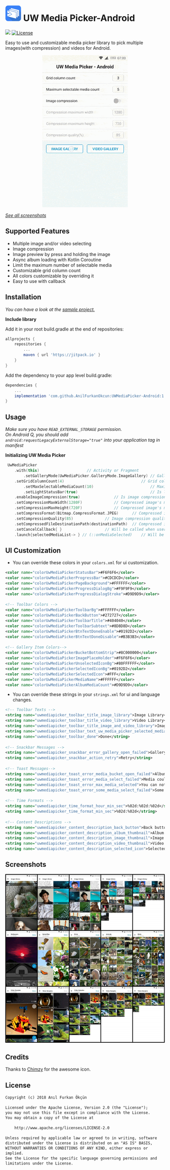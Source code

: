 ![UW Media Picker](https://github.com/AnilFurkanOkcun/UWMediaPicker-Android/blob/master/sample/src/main/res/mipmap-mdpi/ic_launcher.png?raw=true)
UW Media Picker-Android
=======
[![](https://jitpack.io/v/AnilFurkanOkcun/UWMediaPicker-Android.svg)](https://jitpack.io/#AnilFurkanOkcun/UWMediaPicker-Android)
[![License](https://img.shields.io/badge/license-Apache%202.0-blue.svg)](https://github.com/AnilFurkanOkcun/UWMediaPicker-Android/blob/master/LICENSE)

Easy to use and customizable media picker library to pick multiple images(with compression) and videos for Android.

<p align="center">
	<img src="https://github.com/AnilFurkanOkcun/UWMediaPicker-Android/blob/master/uw_media_picker_demo.gif?raw=true" alt="UW Media Picker"/>
</p>

[*See all screenshots*](https://github.com/AnilFurkanOkcun/UWMediaPicker-Android#screenshots)

## Supported Features

* Multiple image and/or video selecting
* Image compression
* Image preview by press and holding the image
* Async album loading with Kotlin Coroutine
* Limit the maximum number of selectable media
* Customizable grid column count
* All colors customizable by overriding it 
* Easy to use with callback

## Installation
*You can have a look at the [sample project.](https://github.com/AnilFurkanOkcun/UWMediaPicker-Android/tree/master/sample)*

**Include library**

Add it in your root build.gradle at the end of repositories:

```gradle
allprojects {
	repositories {
		...
		maven { url 'https://jitpack.io' }
	}
}
```

Add the dependency to your app level build.gradle:

```gradle
dependencies {
	...
	implementation 'com.github.AnilFurkanOkcun:UWMediaPicker-Android:1.3.3'
}
```

## Usage
*Make sure you have `READ_EXTERNAL_STORAGE` permission.*\
*On Android Q, you should add `android:requestLegacyExternalStorage="true"` into your application tag in manifest*

**Initializing UW Media Picker**
```kotlin
 UwMediaPicker
	.with(this)						// Activity or Fragment
    	.setGalleryMode(UwMediaPicker.GalleryMode.ImageGallery) // GalleryMode: ImageGallery/VideoGallery/ImageAndVideoGallery, default is ImageGallery
 	.setGridColumnCount(4)                                  // Grid column count, default is 3
    	.setMaxSelectableMediaCount(10)                         // Maximum selectable media count, default is null which means infinite
    	.setLightStatusBar(true)                                // Is llight status bar enable, default is true
	.enableImageCompression(true)				// Is image compression enable, default is false
	.setCompressionMaxWidth(1280F)				// Compressed image's max width px, default is 1280
	.setCompressionMaxHeight(720F)				// Compressed image's max height px, default is 720
	.setCompressFormat(Bitmap.CompressFormat.JPEG)		// Compressed image's format, default is JPEG
	.setCompressionQuality(85)				// Image compression quality, default is 85
	.setCompressedFileDestinationPath(destinationPath)	// Compressed image file's destination path, default is "${application.getExternalFilesDir(null).path}/Pictures"
	.setCancelCallback{ }					// Will be called when user cancels media selection
 	.launch{selectedMediaList-> } // (::onMediaSelected)	// Will be called when media is selected
```

## UI Customization

* You can override these colors in your `colors.xml` for ui customization.

```xml
<color name="colorUwMediaPickerStatusBar">#F6F6F6</color>
<color name="colorUwMediaPickerProgressBar">#CDCDCD</color>
<color name="colorUwMediaPickerPageBackground">#FFFFFF</color>
<color name="colorUwMediaPickerProgressDialogBg">#F9F9F9</color>
<color name="colorUwMediaPickerProgressDialogStroke">#D9D9D9</color>

<!-- Toolbar Colors -->
<color name="colorUwMediaPickerToolbarBg">#FFFFFF</color>
<color name="colorUwMediaPickerBackButton">#272727</color>
<color name="colorUwMediaPickerToolbarTitle">#404040</color>
<color name="colorUwMediaPickerToolbarSubtext">#8D8D8D</color>
<color name="colorUwMediaPickerBtnTextDoneEnable">#0192D2</color>
<color name="colorUwMediaPickerBtnTextDoneDisable">#B3B3B3</color>

<!-- Gallery Item Colors-->
<color name="colorUwMediaPickerBucketBottomStrip">#8C000000</color>
<color name="colorUwMediaPickerImagePlaceHolder">#F6F6F6</color>
<color name="colorUwMediaPickerUnselectedIconBg">#80FFFFFF</color>
<color name="colorUwMediaPickerSelectedIconBg">#0192D2</color>
<color name="colorUwMediaPickerSelectedIcon">#FFF</color>
<color name="colorUwMediaPickerMediaName">#FFFFFF</color>
<color name="colorUwMediaPickerAlbumMediaCount">#D9D9D9</color>
```
* You can override these strings in your `strings.xml` for ui and language changes.

```xml
<!-- Toolbar Texts -->
<string name="uwmediapicker_toolbar_title_image_library">Image Library</string>
<string name="uwmediapicker_toolbar_title_video_library">Video Library</string>
<string name="uwmediapicker_toolbar_title_image_and_video_library">Image&amp;Video Library</string>
<string name="uwmediapicker_toolbar_text_uw_media_picker_selected_media_count">%d/%d selected</string>
<string name="uwmediapicker_toolbar_done">Done</string>

<!-- Snackbar Messages -->
<string name="uwmediapicker_snackbar_error_gallery_open_failed">Gallery could not be opened.</string>
<string name="uwmediapicker_snackbar_action_retry">Retry</string>

<!-- Toast Messages-->
<string name="uwmediapicker_toast_error_media_bucket_open_failed">Album could not be opened.</string>
<string name="uwmediapicker_toast_error_media_select_failed">Media could not be selected.</string>
<string name="uwmediapicker_toast_error_max_media_selected">You can not select any more media</string>
<string name="uwmediapicker_toast_error_some_media_select_failed">Some media could not be selected</string>

<!-- Time Formats -->
<string name="uwmediapicker_time_format_hour_min_sec">%02d:%02d:%02d</string>
<string name="uwmediapicker_time_format_min_sec">%02d:%02d</string>

<!-- Content Descriptions -->
<string name="uwmediapicker_content_description_back_button">Back button</string>
<string name="uwmediapicker_content_description_album_thumbnail">Album thumbnail</string>
<string name="uwmediapicker_content_description_image_thumbnail">Image thumbnail</string>
<string name="uwmediapicker_content_description_video_thumbnail">Video thumbnail</string>
<string name="uwmediapicker_content_description_selected_icon">Selected icon</string>
```

## Screenshots
![UW Media Picker](https://github.com/AnilFurkanOkcun/UWMediaPicker-Android/blob/master/screenshots.jpg?raw=true)

## Credits
Thanks to [Chimzy](https://github.com/chimzycash) for the awesome icon.


## License
```
Copyright (c) 2018 Anıl Furkan Ökçün

Licensed under the Apache License, Version 2.0 (the "License");
you may not use this file except in compliance with the License.
You may obtain a copy of the License at

    http://www.apache.org/licenses/LICENSE-2.0

Unless required by applicable law or agreed to in writing, software
distributed under the License is distributed on an "AS IS" BASIS,
WITHOUT WARRANTIES OR CONDITIONS OF ANY KIND, either express or implied.
See the License for the specific language governing permissions and
limitations under the License.
```

